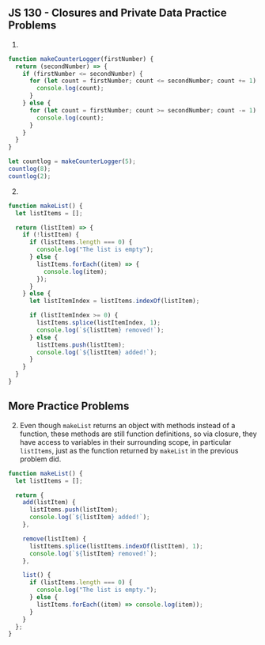 ## JS 130 - Closures and Private Data Practice Problems ##

1. 

```javascript
function makeCounterLogger(firstNumber) {
  return (secondNumber) => {
    if (firstNumber <= secondNumber) {
      for (let count = firstNumber; count <= secondNumber; count += 1) {
        console.log(count);
      }
    } else {
      for (let count = firstNumber; count >= secondNumber; count -= 1) {
        console.log(count);
      }
    }
  }
}

let countlog = makeCounterLogger(5);
countlog(8);
countlog(2);
```

2.

```javascript
function makeList() {
  let listItems = [];

  return (listItem) => {
    if (!listItem) {
      if (listItems.length === 0) {
        console.log("The list is empty");
      } else {
        listItems.forEach((item) => {
          console.log(item);
        });
      }
    } else {
      let listItemIndex = listItems.indexOf(listItem);

      if (listItemIndex >= 0) {
        listItems.splice(listItemIndex, 1);
        console.log(`${listItem} removed!`);
      } else {
        listItems.push(listItem);
        console.log(`${listItem} added!`);
      }
    }
  }
}
```

## More Practice Problems ##

2. Even though `makeList` returns an object with methods instead of a function, these methods are still function definitions, so via closure, they have access to variables in their surrounding scope, in particular `listItems`, just as the function returned by `makeList` in the previous problem did.

```javascript
function makeList() {
  let listItems = [];

  return {
    add(listItem) {
      listItems.push(listItem);
      console.log(`${listItem} added!`);
    },

    remove(listItem) {
      listItems.splice(listItems.indexOf(listItem), 1);
      console.log(`${listItem} removed!`);
    },

    list() {
      if (listItems.length === 0) {
        console.log("The list is empty.");
      } else {
        listItems.forEach((item) => console.log(item));
      }
    }
  };
}
```
